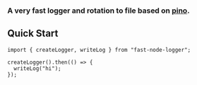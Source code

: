 ### A very fast logger and rotation to file based on [pino](https://www.npmjs.com/package/pino).

## Quick Start

```
import { createLogger, writeLog } from "fast-node-logger";

createLogger().then(() => {
  writeLog("hi");
});
```
